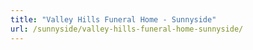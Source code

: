 ```yaml
---
title: "Valley Hills Funeral Home - Sunnyside"
url: /sunnyside/valley-hills-funeral-home-sunnyside/
---
```

